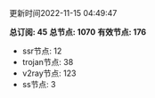 更新时间2022-11-15 04:49:47

**总订阅: 45**
**总节点: 1070**
**有效节点: 176**
- ssr节点: 12
- trojan节点: 38
- v2ray节点: 123
- ss节点: 3

